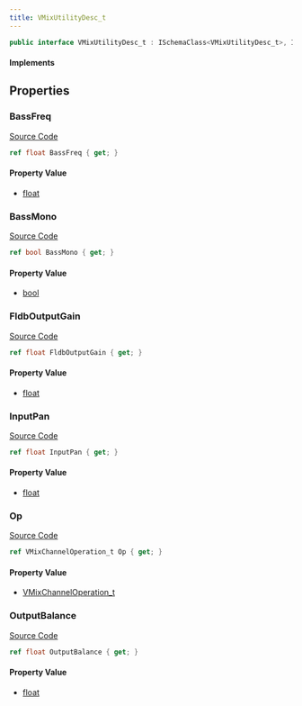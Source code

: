 ```yaml
---
title: VMixUtilityDesc_t
---
```


```csharp
public interface VMixUtilityDesc_t : ISchemaClass<VMixUtilityDesc_t>, ISchemaField, ISchemaClass, INativeHandle
```

#### Implements

## Properties

### BassFreq

[Source Code](https://github.com/swiftly-solution/swiftlys2/blob/main/managed/src/SwiftlyS2.Generated/Schemas/Interfaces/VMixUtilityDesc_t.cs#L27)

```csharp
ref float BassFreq { get; }
```

#### Property Value

- [float](https://learn.microsoft.com/dotnet/api/system.single)

### BassMono

[Source Code](https://github.com/swiftly-solution/swiftlys2/blob/main/managed/src/SwiftlyS2.Generated/Schemas/Interfaces/VMixUtilityDesc_t.cs#L25)

```csharp
ref bool BassMono { get; }
```

#### Property Value

- [bool](https://learn.microsoft.com/dotnet/api/system.boolean)

### FldbOutputGain

[Source Code](https://github.com/swiftly-solution/swiftlys2/blob/main/managed/src/SwiftlyS2.Generated/Schemas/Interfaces/VMixUtilityDesc_t.cs#L23)

```csharp
ref float FldbOutputGain { get; }
```

#### Property Value

- [float](https://learn.microsoft.com/dotnet/api/system.single)

### InputPan

[Source Code](https://github.com/swiftly-solution/swiftlys2/blob/main/managed/src/SwiftlyS2.Generated/Schemas/Interfaces/VMixUtilityDesc_t.cs#L19)

```csharp
ref float InputPan { get; }
```

#### Property Value

- [float](https://learn.microsoft.com/dotnet/api/system.single)

### Op

[Source Code](https://github.com/swiftly-solution/swiftlys2/blob/main/managed/src/SwiftlyS2.Generated/Schemas/Interfaces/VMixUtilityDesc_t.cs#L17)

```csharp
ref VMixChannelOperation_t Op { get; }
```

#### Property Value

- [VMixChannelOperation_t](/docs/api/shared/schemadefinitions/vmixchanneloperation_t)

### OutputBalance

[Source Code](https://github.com/swiftly-solution/swiftlys2/blob/main/managed/src/SwiftlyS2.Generated/Schemas/Interfaces/VMixUtilityDesc_t.cs#L21)

```csharp
ref float OutputBalance { get; }
```

#### Property Value

- [float](https://learn.microsoft.com/dotnet/api/system.single)

